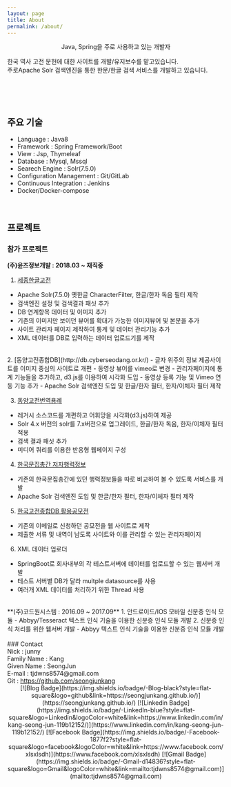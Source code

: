 ```yaml
---
layout: page
title: About
permalink: /about/
---
```



<div style="text-align:center;">Java, Spring을 주로 사용하고 있는 개발자</div>


한국 역사 고전 문헌에 대한 사이트를 개발/유지보수를 맡고있습니다.<br>
주로Apache Solr 검색엔진을 통한 한문/한글 검색 서비스를 개발하고 있습니다.

<br><br><br>

## 주요 기술
- Language : Java8
- Framework : Spring Framework/Boot
- View : Jsp, Thymeleaf
- Database : Mysql, Mssql
- Searech Engine : Solr(7.5.0)
- Configuration Management : Git/GitLab
- Continuous Integration : Jenkins
- Docker/Docker-compose
<br>

## 프로젝트
### 참가 프로젝트
**(주)윤즈정보개발 : 2018.03 ~ 재직중**
 <br>
1. [세종한글고전](http://db.sejongkorea.org/)
- Apache Solr(7.5.0) 옛한글 CharacterFilter, 한글/한자 독음 필터 제작
- 검색엔진 설정 및 검색결과 패싯 추가
- DB 연계항목 데이터 및 이미지 추가
- 기존의 이미지만 보이던 뷰어를 확대가 가능한 이미지뷰어 및 본문을 추가
- 사이트 관리자 페이지 제작하여 통계 및 데이터 관리기능 추가
- XML 데이터를 DB로 입력하는 데이터 업로드기를 제작
<br>
2. [동양고전종합DB](http://db.cyberseodang.or.kr/)
- 글자 위주의 정보 제공사이트를 이미지 중심의 사이트로 개편
- 동영상 뷰어를 vimeo로 변경
- 관리자페이지에 통계 기능들을 추가하고, d3.js를 이용하여 시각화 도입
- 동영상 등록 기능 및 Vimeo 연동 기능 추가
- Apache Solr 검색엔진 도입 및 한글/한자 필터, 한자/이체자 필터 제작

3. [동양고전번역용례](http://lu.juntong.or.kr/)
- 레거시 소스코드를 개편하고 어휘망을 시각화(d3.js)하여 제공
- Solr 4.x 버전의 solr를 7.x버전으로 업그레이드, 한글/한자 독음, 한자/이체자 필터 적용
- 검색 결과 패싯 추가
- 미디어 쿼리를 이용한 반응형 웹페이지 구성

4. [한국문집총간 저자행력정보](https://life.itkc.or.kr/)
- 기존의 한국문집총간에 있던 행력정보들을 따로 비교하여 볼 수 있도록 서비스를 개발
- Apache Solr 검색엔진 도입 및 한글/한자 필터, 한자/이체자 필터 제작

5. [한국고전종합DB 활용공모전](https://contest.itkc.or.kr/)
- 기존의 이메일로 신청하던 공모전을 웹 사이트로 제작
- 제출한 서류 및 내역이 남도록 사이트와 이를 관리할 수 있는 관리자페이지

6. XML 데이터 업로더
* SpringBoot로 회사내부의 각 테스트서버에 데이터를 업로드할 수 있는 웹서버 개발
* 테스트 서버별 DB가 달라 multple datasource를 사용
* 여러개 XML 데이터를 처리하기 위한 Thread 사용

<br>
**(주)코드원시스템 : 2016.09 ~ 2017.09**
1. 안드로이드/IOS 모바일 신분증 인식 모듈
- Abbyy/Tesseract 텍스트 인식 기술을 이용한 신분증 인식 모듈 개발
2. 신분증 인식 처리를 위한 웹서버 개발 
- Abbyy 텍스트 인식 기술을 이용한 신분증 인식 모듈 개발

<br>
<br>
### Contact

<div>Nick : junny</div>
<div>Family Name 	: Kang</div>
<div>Given Name 	: SeongJun</div>
<div>E-mail 	: tjdwns8574@gmail.com</div>
<div>Git : <a href="https://github.com/seongjunkang">https://github.com/seongjunkang</a></div>

<div align=center>
[![Blog Badge](https://img.shields.io/badge/-Blog-black?style=flat-square&logo=github&link=https://seongjunkang.github.io/)](https://seongjunkang.github.io/)
[![Linkedin Badge](https://img.shields.io/badge/-LinkedIn-blue?style=flat-square&logo=Linkedin&logoColor=white&link=https://www.linkedin.com/in/kang-seong-jun-119b12152/)](https://www.linkedin.com/in/kang-seong-jun-119b12152/) 
[![Facebook Badge](https://img.shields.io/badge/-Facebook-1877f2?style=flat-square&logo=facebook&logoColor=white&link=https://www.facebook.com/xlsxlsdh)](https://www.facebook.com/xlsxlsdh) 
[![Gmail Badge](https://img.shields.io/badge/-Gmail-d14836?style=flat-square&logo=Gmail&logoColor=white&link=mailto:tjdwns8574@gmail.com)](mailto:tjdwns8574@gmail.com)
</div>
